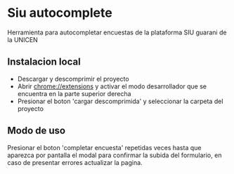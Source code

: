 # Siu autocomplete
Herramienta para autocompletar encuestas de la plataforma SIU guarani de la UNICEN

## Instalacion local
- Descargar y descomprimir el proyecto
- Abrir <chrome://extensions> y activar el modo desarrollador que se encuentra en la parte superior derecha
- Presionar el boton 'cargar descomprimida' y seleccionar la carpeta del proyecto

## Modo de uso
Presionar el boton 'completar encuesta' repetidas veces hasta que aparezca por pantalla el modal para confirmar la subida del formulario,
en caso de presentar errores actualizar la pagina.
